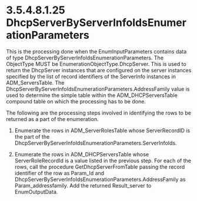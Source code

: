 <html dir="LTR" xmlns:mshelp="http://msdn.microsoft.com/mshelp" xmlns:ddue="http://ddue.schemas.microsoft.com/authoring/2003/5" xmlns:xlink="http://www.w3.org/1999/xlink" xmlns:tool="http://www.microsoft.com/tooltip">
 <body>
 <div id="header">
 <h1 class="heading">3.5.4.8.1.25 DhcpServerByServerInfoIdsEnumerationParameters</h1>
 </div>
 <div id="mainSection">
 <div id="mainBody">
 <div id="allHistory" class="saveHistory"></div>
 <div id="sectionSection0" class="section" name="collapseableSection">
 

<p>This is the processing done when the EnumInputParameters
contains data of type DhcpServerByServerInfoIdsEnumerationParameters. The
ObjectType MUST be EnumerationObjectType.DhcpServer. This is used to return the
DhcpServer instances that are configured on the server instances specified by
the list of record identifiers of the ServerInfo instances in ADM_ServersTable.
The DhcpServerByServerInfoIdsEnumerationParameters.AddressFamily value is used
to determine the simple table within the ADM_DHCPServersTable compound table on
which the processing has to be done. </p>

<p>The following are the processing steps involved in
identifying the rows to be returned as a part of the enumeration.</p>

<ol><li><p><span> </span>Enumerate the
rows in ADM_ServerRolesTable whose ServerRecordID is the part of the
DhcpServerByServerInfoIdsEnumerationParameters.ServerInfoIds.</p>

</li><li><p><span> </span>Enumerate the
rows in ADM_DHCPServersTable whose ServerRoleRecordId is a value listed in the
previous step. For each of the rows, call the procedure GetDhcpServerFromTable
passing the record identifier of the row as Param_Id and DhcpServerByServerInfoIdsEnumerationParameters.AddressFamily
as Param_addressfamily. Add the returned Result_server to EnumOutputData.</p>

</li></ol>
 </div>
 </div>
 </div>
 </body>
</html>